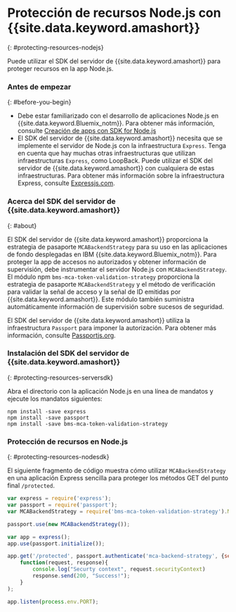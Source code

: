 # Protección de recursos Node.js con {{site.data.keyword.amashort}}
{: #protecting-resources-nodejs}

Puede utilizar el SDK del servidor de {{site.data.keyword.amashort}} para proteger recursos en la app Node.js. 

### Antes de empezar
{: #before-you-begin}

* Debe estar familiarizado con el desarrollo de aplicaciones Node.js en {{site.data.keyword.Bluemix_notm}}. Para obtener más información, consulte [Creación de apps con SDK for Node.js](https://www.{DomainName}/docs/starters/nodejs/index.html)
* El SDK del servidor de {{site.data.keyword.amashort}} necesita que se implemente el servidor de Node.js con la infraestructura `Express`. Tenga en cuenta que hay muchas otras infraestructuras que utilizan infraestructuras `Express`, como LoopBack. Puede utilizar el SDK del servidor de {{site.data.keyword.amashort}} con cualquiera de estas infraestructuras. Para obtener más información sobre la infraestructura Express, consulte [Expressjs.com](http://expressjs.com/).

### Acerca del SDK del servidor de {{site.data.keyword.amashort}}
{: #about}

El SDK del servidor de {{site.data.keyword.amashort}} proporciona la estrategia de pasaporte `MCABackendStrategy` para su uso en las aplicaciones de fondo desplegadas en IBM {{site.data.keyword.Bluemix_notm}}. Para proteger la app de accesos no autorizados y obtener información de supervisión, debe instrumentar el servidor Node.js con `MCABackendStrategy`. El módulo npm `bms-mca-token-validation-strategy` proporciona la estrategia de pasaporte `MCABackendStrategy` y el método de verificación para validar la señal de acceso y la señal de ID emitidas por {{site.data.keyword.amashort}}. Este módulo también suministra automáticamente información de supervisión sobre sucesos de seguridad. 

El SDK del servidor de {{site.data.keyword.amashort}} utiliza la infraestructura `Passport` para imponer la autorización. Para obtener más información, consulte [Passportjs.org](http://passportjs.org/).

### Instalación del SDK del servidor de {{site.data.keyword.amashort}}
{: #protecting-resources-serversdk}

Abra el directorio con la aplicación Node.js en una línea de mandatos y ejecute los mandatos siguientes:

```
npm install -save express
npm install -save passport
npm install -save bms-mca-token-validation-strategy
```

### Protección de recursos en Node.js
{: #protecting-resources-nodesdk}

El siguiente fragmento de código muestra cómo utilizar `MCABackendStrategy` en una aplicación Express sencilla para proteger los métodos GET del punto final `/protected`.

```JavaScript
var express = require('express');
var passport = require('passport');
var MCABackendStrategy = require('bms-mca-token-validation-strategy').MCABackendStrategy;

passport.use(new MCABackendStrategy());

var app = express();
app.use(passport.initialize());

app.get('/protected', passport.authenticate('mca-backend-strategy', {session: false }),
    function(request, response){
		console.log("Securty context", request.securityContext)    
		response.send(200, "Success!");
    }
);

app.listen(process.env.PORT);
```
